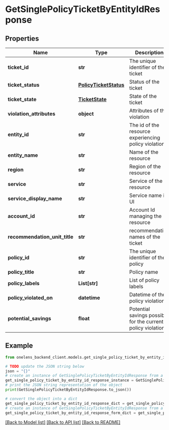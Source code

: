 # GetSinglePolicyTicketByEntityIdResponse


## Properties

Name | Type | Description | Notes
------------ | ------------- | ------------- | -------------
**ticket_id** | **str** | The unique identifier of the ticket | 
**ticket_status** | [**PolicyTicketStatus**](PolicyTicketStatus.md) | Status of the ticket | 
**ticket_state** | [**TicketState**](TicketState.md) | State of the ticket | 
**violation_attributes** | **object** | Attributes of the violation | 
**entity_id** | **str** | The id of the resource experiencing policy violation. | 
**entity_name** | **str** | Name of the resource | 
**region** | **str** | Region of the resource | 
**service** | **str** | Service of the resource | 
**service_display_name** | **str** | Service name in UI | 
**account_id** | **str** | Account Id managing the resource | 
**recommendation_unit_title** | **str** | recommendation names of the ticket | 
**policy_id** | **str** | The unique identifier of the policy | 
**policy_title** | **str** | Policy name | 
**policy_labels** | **List[str]** | List of policy labels | [optional] 
**policy_violated_on** | **datetime** | Datetime of the policy violation | 
**potential_savings** | **float** | Potential savings possible for the current policy violation | 

## Example

```python
from onelens_backend_client.models.get_single_policy_ticket_by_entity_id_response import GetSinglePolicyTicketByEntityIdResponse

# TODO update the JSON string below
json = "{}"
# create an instance of GetSinglePolicyTicketByEntityIdResponse from a JSON string
get_single_policy_ticket_by_entity_id_response_instance = GetSinglePolicyTicketByEntityIdResponse.from_json(json)
# print the JSON string representation of the object
print(GetSinglePolicyTicketByEntityIdResponse.to_json())

# convert the object into a dict
get_single_policy_ticket_by_entity_id_response_dict = get_single_policy_ticket_by_entity_id_response_instance.to_dict()
# create an instance of GetSinglePolicyTicketByEntityIdResponse from a dict
get_single_policy_ticket_by_entity_id_response_form_dict = get_single_policy_ticket_by_entity_id_response.from_dict(get_single_policy_ticket_by_entity_id_response_dict)
```
[[Back to Model list]](../README.md#documentation-for-models) [[Back to API list]](../README.md#documentation-for-api-endpoints) [[Back to README]](../README.md)


